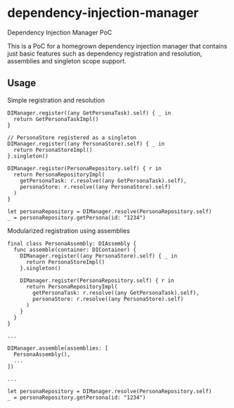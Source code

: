 # dependency-injection-manager
Dependency Injection Manager PoC

This is a PoC for a homegrown dependency injection manager that contains just basic features such as dependency registration and resolution, assemblies and singleton scope support.

## Usage

Simple registration and resolution
```
DIManager.register((any GetPersonaTask).self) { _ in
  return GetPersonaTaskImpl()
}

// PersonaStore registered as a singleton
DIManager.register((any PersonaStore).self) { _ in
  return PersonaStoreImpl()
}.singleton()

DIManager.register(PersonaRepository.self) { r in
  return PersonaRepositoryImpl(
    getPersonaTask: r.resolve((any GetPersonaTask).self),
    personaStore: r.resolve((any PersonaStore).self)
  )
}

let personaRepository = DIManager.resolve(PersonaRepository.self)
_ = personaRepository.getPersona(id: "1234")
```

Modularized registration using assemblies
```
final class PersonaAssembly: DIAssembly {
  func assemble(container: DIContainer) {
    DIManager.register((any PersonaStore).self) { _ in
      return PersonaStoreImpl()
    }.singleton()
    
    DIManager.register(PersonaRepository.self) { r in
      return PersonaRepositoryImpl(
        getPersonaTask: r.resolve((any GetPersonaTask).self),
        personaStore: r.resolve((any PersonaStore).self)
      )
    }
  }
}

...

DIManager.assemble(assemblies: [
  PersonaAssembly(),
  ...
])

...

let personaRepository = DIManager.resolve(PersonaRepository.self)
_ = personaRepository.getPersona(id: "1234")
```
